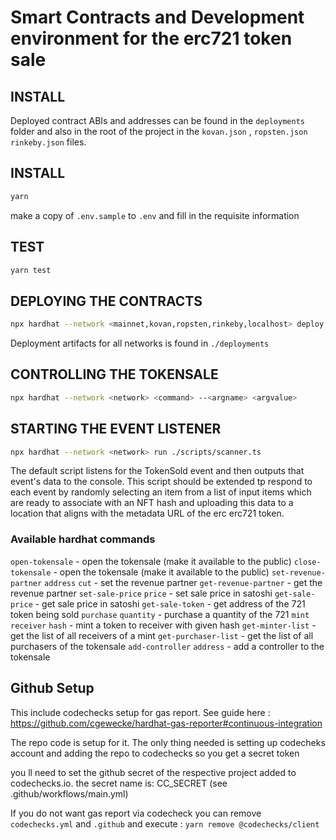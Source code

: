 # Smart Contracts and Development environment for the erc721 token sale

## INSTALL

Deployed contract ABIs and addresses can be found in the `deployments` folder and also in the root of the project in the `kovan.json` , `ropsten.json` `rinkeby.json` files.

## INSTALL

```bash
yarn
```

make a copy of `.env.sample` to `.env` and fill in the requisite information

## TEST

```bash
yarn test
```
## DEPLOYING THE CONTRACTS

```bash
npx hardhat --network <mainnet,kovan,ropsten,rinkeby,localhost> deploy --export <abi-and-addresses.json>
```
Deployment artifacts for all networks is found in `./deployments`

## CONTROLLING THE TOKENSALE

```bash
npx hardhat --network <network> <command> --<argname> <argvalue>
```

## STARTING THE EVENT LISTENER

```bash
npx hardhat --network <network> run ./scripts/scanner.ts
```
The default script listens for the TokenSold event and then outputs that event's data to the console. This script should be extended tp respond to each event by randomly selecting an item from a list of input items
which are ready to associate with an NFT hash and uploading this data to a location that aligns with the
metadata URL of the erc erc721 token.


### Available hardhat commands

`open-tokensale` - open the tokensale (make it available to the public)
`close-tokensale` - open the tokensale (make it available to the public)
`set-revenue-partner` `address` `cut` - set the revenue partner
`get-revenue-partner` - get the revenue partner
`set-sale-price` `price` - set sale price in satoshi
`get-sale-price` - get sale price in satoshi
`get-sale-token` - get address of the 721 token being sold
`purchase` `quantity` - purchase a quantity of the 721
`mint` `receiver` `hash` - mint a token to receiver with given hash
`get-minter-list` - get the list of all receivers of a mint
`get-purchaser-list` - get the list of all purchasers of the tokensale
`add-controller` `address` - add a controller to the tokensale

## Github Setup

This include codechecks setup for gas report.
See guide here : https://github.com/cgewecke/hardhat-gas-reporter#continuous-integration

The repo code is setup for it. The only thing needed is setting up codecheks account and adding the repo to codechecks so you get a secret token

you ll need to set the github secret of the respective project added to codechecks.io. the secret name is: CC_SECRET (see .github/workflows/main.yml)

If you do not want gas report via codecheck you can remove `codechecks.yml` and `.github` and execute : `yarn remove @codechecks/client`
